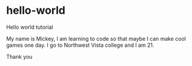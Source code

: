 # hello-world
Hello world tutorial


My name is Mickey, I am learning to code so that maybe I can make cool games one day. I go to Northwest Vista college and I am 21.

Thank you
